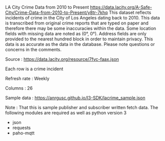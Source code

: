 LA City Crime Data from 2010 to Present
https://data.lacity.org/A-Safe-City/Crime-Data-from-2010-to-Present/y8tr-7khq
This dataset reflects incidents of crime in the City of Los Angeles dating back to 2010. This data is transcribed from original crime reports that are typed on paper and therefore there may be some inaccuracies within the data. Some location fields with missing data are noted as (0°, 0°). Address fields are only provided to the nearest hundred block in order to maintain privacy. This data is as accurate as the data in the database. Please note questions or concerns in the comments.

Source : https://data.lacity.org/resource/7fvc-faax.json

Each row is a crime incident

Refresh rate : Weekly

Columns :  26

Sample data : https://anrgusc.github.io/I3-SDK/lacrime_sample.json


Note : That this is sample publisher and subscriber written fetch data.
The following modules are required as well as python version 3 
* json
* requests
* paho-mqtt